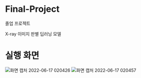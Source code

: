 # Final-Project
 졸업 프로젝트

 X-ray 이미지 판별 딥러닝 모델

 # 실행 화면
 ![화면 캡처 2022-06-17 020426](https://user-images.githubusercontent.com/59239082/174127166-1929b6f6-e007-4408-9d9e-e1cda35e1ce2.jpg)
![화면 캡처 2022-06-17 020457](https://user-images.githubusercontent.com/59239082/174127180-0090c43d-d9a4-46e3-92da-832bb5322c57.jpg)
